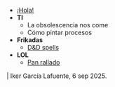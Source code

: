 - [¡Hola!](https://ikergl.github.io/hola.html)
- **TI**
  - La obsolescencia nos come
  - Cómo pintar procesos
- **Frikadas**
  - [D&D spells](https://ikergl.github.io/d&d_spells.html)
- **LOL**
  - [Pan rallado](https://ikergl.github.io/pan_rallado.html)

| Iker García Lafuente, 6 sep 2025.
